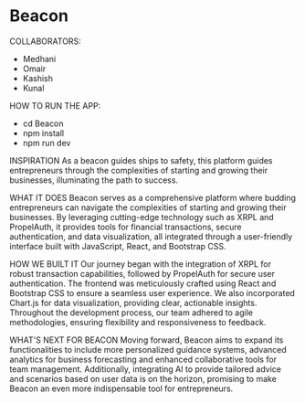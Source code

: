 # Beacon

COLLABORATORS:
- Medhani
- Omair
- Kashish
- Kunal

HOW TO RUN THE APP: 
- cd Beacon 
- npm install 
- npm run dev 

INSPIRATION
As a beacon guides ships to safety, this platform guides entrepreneurs through the complexities of starting and growing their businesses, illuminating the path to success.

WHAT IT DOES
Beacon serves as a comprehensive platform where budding entrepreneurs can navigate the complexities of starting and growing their businesses. By leveraging cutting-edge technology such as XRPL and PropelAuth, it provides tools for financial transactions, secure authentication, and data visualization, all integrated through a user-friendly interface built with JavaScript, React, and Bootstrap CSS.

HOW WE BUILT IT 
Our journey began with the integration of XRPL for robust transaction capabilities, followed by PropelAuth for secure user authentication. The frontend was meticulously crafted using React and Bootstrap CSS to ensure a seamless user experience. We also incorporated Chart.js for data visualization, providing clear, actionable insights. Throughout the development process, our team adhered to agile methodologies, ensuring flexibility and responsiveness to feedback.


WHAT'S NEXT FOR BEACON 
Moving forward, Beacon aims to expand its functionalities to include more personalized guidance systems, advanced analytics for business forecasting and enhanced collaborative tools for team management. Additionally, integrating AI to provide tailored advice and scenarios based on user data is on the horizon, promising to make Beacon an even more indispensable tool for entrepreneurs.